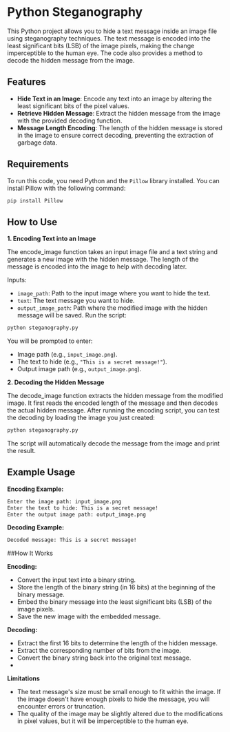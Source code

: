 # Python Steganography

This Python project allows you to hide a text message inside an image file using steganography techniques. The text message is encoded into the least significant bits (LSB) of the image pixels, making the change imperceptible to the human eye. The code also provides a method to decode the hidden message from the image.

## Features

- **Hide Text in an Image**: Encode any text into an image by altering the least significant bits of the pixel values.
- **Retrieve Hidden Message**: Extract the hidden message from the image with the provided decoding function.
- **Message Length Encoding**: The length of the hidden message is stored in the image to ensure correct decoding, preventing the extraction of garbage data.

## Requirements

To run this code, you need Python and the `Pillow` library installed. You can install Pillow with the following command:

```bash
pip install Pillow
```

## How to Use
**1. Encoding Text into an Image**

The encode_image function takes an input image file and a text string and generates a new image with the hidden message. The length of the message is encoded into the image to help with decoding later.

Inputs:
- `image_path`: Path to the input image where you want to hide the text.
- `text`: The text message you want to hide.
- `output_image_path`: Path where the modified image with the hidden message will be saved.
Run the script:
```bash
python steganography.py
```
You will be prompted to enter:

- Image path (e.g., `input_image.png`).
- The text to hide (e.g., `"This is a secret message!"`).
- Output image path (e.g., `output_image.png`).

**2. Decoding the Hidden Message**

The decode_image function extracts the hidden message from the modified image. It first reads the encoded length of the message and then decodes the actual hidden message.
After running the encoding script, you can test the decoding by loading the image you just created:
```bash
python steganography.py
```
The script will automatically decode the message from the image and print the result.

## Example Usage

**Encoding Example:**

```bash
Enter the image path: input_image.png
Enter the text to hide: This is a secret message!
Enter the output image path: output_image.png
```

**Decoding Example:**

```bash
Decoded message: This is a secret message!
```
##How It Works

**Encoding:**

- Convert the input text into a binary string.
- Store the length of the binary string (in 16 bits) at the beginning of the binary message.
- Embed the binary message into the least significant bits (LSB) of the image pixels.
- Save the new image with the embedded message.

**Decoding:**

- Extract the first 16 bits to determine the length of the hidden message.
- Extract the corresponding number of bits from the image.
- Convert the binary string back into the original text message.
- 
**Limitations**
  
- The text message's size must be small enough to fit within the image. If the image doesn't have enough pixels to hide the message, you will encounter errors or truncation.
- The quality of the image may be slightly altered due to the modifications in pixel values, but it will be imperceptible to the human eye.
